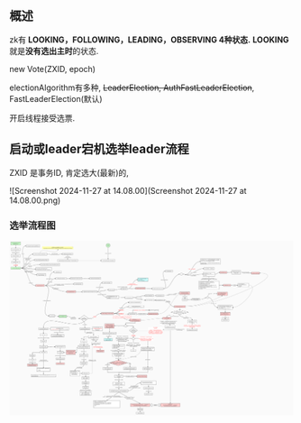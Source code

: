 ## 概述

zk有 **LOOKING，FOLLOWING，LEADING，OBSERVING 4种状态.**
**LOOKING** 就是**没有选出主时**的状态.

new Vote(ZXID, epoch)

electionAlgorithm有多种, ~~LeaderElection, AuthFastLeaderElection~~, FastLeaderElection(默认)

开启线程接受选票.



## 启动或leader宕机选举leader流程

ZXID 是事务ID, 肯定选大(最新)的, 

![Screenshot 2024-11-27 at 14.08.00](Screenshot 2024-11-27 at 14.08.00.png)

### 选举流程图

![Leader选举源码剖析](Leader选举源码剖析.jpg)


